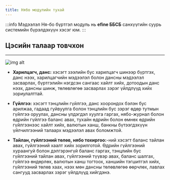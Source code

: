 ```yaml
---
title: Нябо модулийн тухай
---
```


:::info Мэдээлэл
Ня-бо бүртгэл модуль нь **efine ББСБ** санхүүгийн суурь системийн бүрэлдэхүүн хэсэг юм.
:::

## Цэсийн талаар товчхон
---
![img alt](/img/image-6.png)
>
- **Харилцагч, данс:**  хэсэгт  зээлийн бус харилцагч шинээр бүртгэх, данс нээх, харилцагчийн мэдээлэл болон дансны мэдээлэл засварлах, бүртгэлийн нэгдсэн сангаас хайлт хийх, дотоодын данс нээх, дансны шинж, төлөвлөгөө засварлах зэрэг үйлдлүүд хийх зориулалттай.
>
- **Гүйлгээ:** хэсэгт тэнцлийн гүйлгээ, данс хоорондох бэлэн бус арилжаа, гадаад гуйвуулга болон тэнцлийн бус зэрэг өдөр тутмын гүйлгээ оруулах, дансны үлдэгдэл хуулга гаргах, нябо-журнал болон өдрийн гүйлгээ баланс авах, тухайн өдрийн болон өмнөх өдрийн гүйлгээнээс хайлт хийх, валютын ханш, банкны бүтээгдэхүүн үйлчилгээний талаарх мэдээлэл авах боломжтой.
>
- **Тайлан, гүйлгээний төлөв, нябо тохиргоо:**-ний хэсэгт баланс тайлан авах, гүйлгээний хаалт хийх зорилготой. Өдрийн гүйлгээний хураангуй болон дэлгэрэнгүй баланс гаргах, тэнцлийн бус гүйлгээний тайлан авах, гүйлгээний түүвэр авах, баланс шалгах, гүйлгээ өндөрлөх, валютын ханш тогтоох, ханшийн тэгшитгэл хийх, гүйлгээний төлөв хаах, нээх мөн дансны төлөвлөгөө өөрчлөх, лавлах сангууд засварлах зэрэг үйлдлүүд хийгдэнэ.
